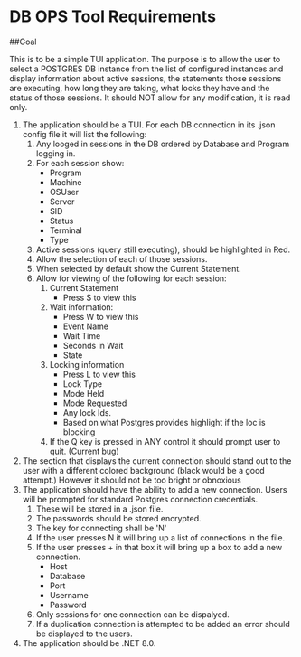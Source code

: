 # DB OPS Tool Requirements

##Goal

This is to be a simple TUI application. The purpose is to allow the user to select a POSTGRES DB instance from the list of configured instances and display information about active sessions, the statements those sessions are executing, how long they are taking, what locks they have and the status of those sessions.  It should NOT allow for any modification, it is read only.

1. The application should be a TUI. For each DB connection in its .json config file it will list the following:
    1. Any looged in sessions in the DB ordered by Database and Program logging in.
    1. For each session show:
        - Program
        - Machine
        - OSUser
        - Server
        - SID
        - Status
        - Terminal
        - Type
    1. Active sessions (query still executing), should be highlighted in Red.
    1. Allow the selection of each of those sessions.
    1. When selected by default show the Current Statement.
    1. Allow for viewing of the following for each session:
        1. Current Statement
            - Press S to view this
        1. Wait information:
            - Press W to view this
            - Event Name
            - Wait Time
            - Seconds in Wait
            - State
        1. Locking information
            - Press L to view this
            - Lock Type
            - Mode Held
            - Mode Requested
            - Any lock Ids.
            - Based on what Postgres provides highlight if the loc is blocking
        1. If the Q key is pressed in ANY control it should prompt user to quit. (Current bug)
1. The section that displays the current connection should stand out to the user with a different colored background (black would be a good attempt.)  However it should not be too bright or obnoxious
1. The application should have the ability to add a new connection.  Users will be prompted for standard Postgres connection credentials.
    1. These will be stored in a .json file.
    1. The passwords should be stored encrypted.
    1. The key for connecting shall be 'N'
    1. If the user presses N it will bring up a list of connections in the file.
    1. If the user presses + in that box it will bring up a box to add a new connection.
        - Host
        - Database
        - Port
        - Username
        - Password
    1. Only sessions for one connection can be dispalyed.
    1. If a duplication connection is attempted to be added an error should be displayed to the users.
1. The application should be .NET 8.0.